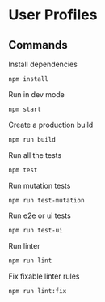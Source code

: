 User Profiles
=============


Commands
--------

Install dependencies
```bash
npm install
```

Run in dev mode
```bash
npm start
```

Create a production build
```bash
npm run build
```

Run all the tests
```bash
npm test
```

Run mutation tests
```bash
npm run test-mutation
```

Run e2e or ui tests
```bash
npm run test-ui
```

Run linter
```bash
npm run lint
```

Fix fixable linter rules
```bash
npm run lint:fix
```
